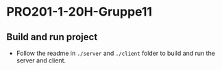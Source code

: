 # PRO201-1-20H-Gruppe11

## Build and run project
- Follow the readme in `./server` and `./client` folder to build and run the server and client.
